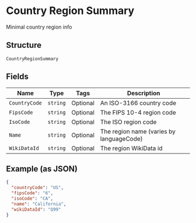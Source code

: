 
# Country Region Summary

Minimal country region info

## Structure

`CountryRegionSummary`

## Fields

| Name | Type | Tags | Description |
|  --- | --- | --- | --- |
| `CountryCode` | `string` | Optional | An ISO-3166 country code |
| `FipsCode` | `string` | Optional | The FIPS 10-4 region code |
| `IsoCode` | `string` | Optional | The ISO region code |
| `Name` | `string` | Optional | The region name (varies by languageCode) |
| `WikiDataId` | `string` | Optional | The region WikiData id |

## Example (as JSON)

```json
{
  "countryCode": "US",
  "fipsCode": "6",
  "isoCode": "CA",
  "name": "California",
  "wikiDataId": "Q99"
}
```

